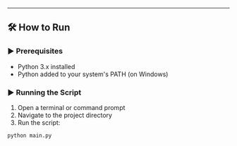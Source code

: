 
---

## 🛠 How to Run

### ▶ Prerequisites

- Python 3.x installed
- Python added to your system's PATH (on Windows)

### ▶ Running the Script

1. Open a terminal or command prompt
2. Navigate to the project directory
3. Run the script:

```bash
python main.py
